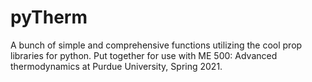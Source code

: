 # pyTherm
A bunch of simple and comprehensive functions utilizing the cool prop libraries for python. Put together for use with ME 500: Advanced thermodynamics at Purdue University, Spring 2021.
